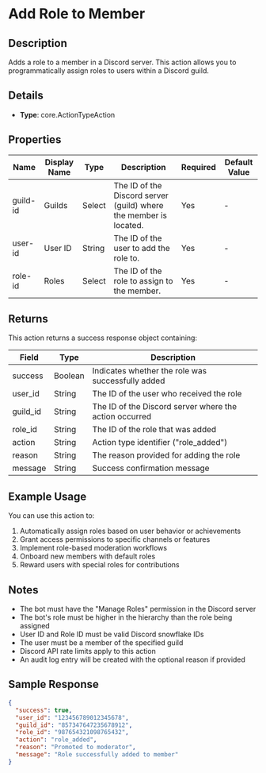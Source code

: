 # Add Role to Member

## Description

Adds a role to a member in a Discord server. This action allows you to programmatically assign roles to users within a Discord guild.

## Details

- **Type**: core.ActionTypeAction

## Properties

| Name | Display Name | Type | Description | Required | Default Value |
|------|--------------|------|-------------|----------|---------------|
| guild-id | Guilds | Select | The ID of the Discord server (guild) where the member is located. | Yes | - |
| user-id | User ID | String | The ID of the user to add the role to. | Yes | - |
| role-id | Roles | Select | The ID of the role to assign to the member. | Yes | - |

## Returns

This action returns a success response object containing:

| Field | Type | Description |
|-------|------|-------------|
| success | Boolean | Indicates whether the role was successfully added |
| user_id | String | The ID of the user who received the role |
| guild_id | String | The ID of the Discord server where the action occurred |
| role_id | String | The ID of the role that was added |
| action | String | Action type identifier ("role_added") |
| reason | String | The reason provided for adding the role |
| message | String | Success confirmation message |

## Example Usage

You can use this action to:

1. Automatically assign roles based on user behavior or achievements
2. Grant access permissions to specific channels or features
3. Implement role-based moderation workflows
4. Onboard new members with default roles
5. Reward users with special roles for contributions

## Notes

- The bot must have the "Manage Roles" permission in the Discord server
- The bot's role must be higher in the hierarchy than the role being assigned
- User ID and Role ID must be valid Discord snowflake IDs
- The user must be a member of the specified guild
- Discord API rate limits apply to this action
- An audit log entry will be created with the optional reason if provided

## Sample Response

```json
{
  "success": true,
  "user_id": "123456789012345678",
  "guild_id": "857347647235678912",
  "role_id": "987654321098765432",
  "action": "role_added",
  "reason": "Promoted to moderator",
  "message": "Role successfully added to member"
}
```